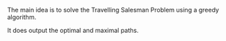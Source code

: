 The main idea is to solve the Travelling Salesman Problem using a greedy algorithm.

It does output the optimal and maximal paths.
